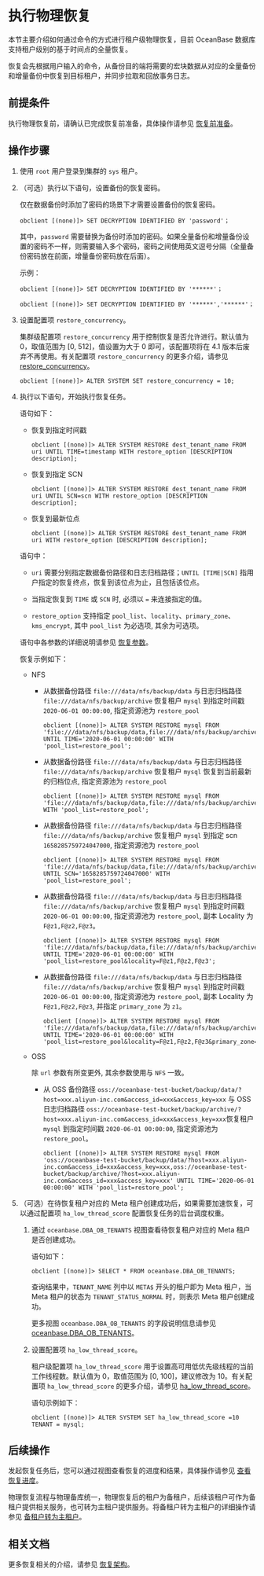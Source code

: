 # 执行物理恢复

本节主要介绍如何通过命令的方式进行租户级物理恢复，目前 OceanBase 数据库支持租户级别的基于时间点的全量恢复。

恢复会先根据用户输入的命令，从备份目的端将需要的宏块数据从对应的全量备份和增量备份中恢复到目标租户，并同步拉取和回放事务日志。

## 前提条件

执行物理恢复前，请确认已完成恢复前准备，具体操作请参见 [恢复前准备](1.preparation-before-recovery.md)。

## 操作步骤

1. 使用 `root` 用户登录到集群的 `sys` 租户。

2. （可选）执行以下语句，设置备份的恢复密码。

   仅在数据备份时添加了密码的场景下才需要设置备份的恢复密码。

   ```shell
   obclient [(none)]> SET DECRYPTION IDENTIFIED BY 'password'；
   ```

   其中，`password` 需要替换为备份时添加的密码。如果全量备份和增量备份设置的密码不一样，则需要输入多个密码，密码之间使用英文逗号分隔（全量备份密码放在前面，增量备份密码放在后面）。

   示例：

   ```shell
   obclient [(none)]> SET DECRYPTION IDENTIFIED BY '******'；
   
   obclient [(none)]> SET DECRYPTION IDENTIFIED BY '******','******'；
   ```

3. 设置配置项 `restore_concurrency`。

   集群级配置项 `restore_concurrency` 用于控制恢复是否允许进行。默认值为 0，取值范围为 [0, 512]，值设置为大于 0 即可，该配置项将在 4.1 版本后废弃不再使用。有关配置项 `restore_concurrency` 的更多介绍，请参见 [restore_concurrency](../../../7.reference/5.system-reference/1.system-configuration-items/3.cluster-level-configuration-items/170.restore_concurrency.md)。

   ```shell
   obclient [(none)]> ALTER SYSTEM SET restore_concurrency = 10;
   ```

4. 执行以下语句，开始执行恢复任务。

   语句如下：

   * 恢复到指定时间戳

      ```shell
      obclient [(none)]> ALTER SYSTEM RESTORE dest_tenant_name FROM uri UNTIL TIME=timestamp WITH restore_option [DESCRIPTION description];
      ```

   * 恢复到指定 SCN

      ```shell
      obclient [(none)]> ALTER SYSTEM RESTORE dest_tenant_name FROM uri UNTIL SCN=scn WITH restore_option [DESCRIPTION description];
      ```

   * 恢复到最新位点

      ```shell
      obclient [(none)]> ALTER SYSTEM RESTORE dest_tenant_name FROM uri WITH restore_option [DESCRIPTION description];
      ```

   语句中：

   * `uri` 需要分别指定数据备份路径和日志归档路径；`UNTIL [TIME|SCN]` 指用户指定的恢复终点，恢复到该位点为止，且包括该位点。

   * 当指定恢复到 `TIME` 或 `SCN` 时, 必须以 `=` 来连接指定的值。

   * `restore_option` 支持指定 `pool_list`、`locality`、`primary_zone`、`kms_encrypt`, 其中 `pool_list` 为必选项, 其余为可选项。

   语句中各参数的详细说明请参见 [恢复参数](7.parameters-of-the-restore.md)。

   恢复示例如下：

   * NFS

      * 从数据备份路径 `file:///data/nfs/backup/data` 与日志归档路径 `file:///data/nfs/backup/archive` 恢复租户 `mysql` 到指定时间戳 `2020-06-01 00:00:00`, 指定资源池为 `restore_pool`

         ```shell
         obclient [(none)]> ALTER SYSTEM RESTORE mysql FROM 'file:///data/nfs/backup/data,file:///data/nfs/backup/archive' UNTIL TIME='2020-06-01 00:00:00' WITH 'pool_list=restore_pool';
         ```

      * 从数据备份路径 `file:///data/nfs/backup/data` 与日志归档路径 `file:///data/nfs/backup/archive` 恢复租户 `mysql` 恢复到当前最新的归档位点, 指定资源池为 `restore_pool`

         ```shell
         obclient [(none)]> ALTER SYSTEM RESTORE mysql FROM 'file:///data/nfs/backup/data,file:///data/nfs/backup/archive' WITH 'pool_list=restore_pool';
         ```

      * 从数据备份路径 `file:///data/nfs/backup/data` 与日志归档路径 `file:///data/nfs/backup/archive` 恢复租户 `mysql` 到指定 scn `1658285759724047000`, 指定资源池为 `restore_pool`

         ```shell
         obclient [(none)]> ALTER SYSTEM RESTORE mysql FROM 'file:///data/nfs/backup/data,file:///data/nfs/backup/archive' UNTIL SCN='1658285759724047000' WITH 'pool_list=restore_pool';
         ```

      * 从数据备份路径 `file:///data/nfs/backup/data` 与日志归档路径 `file:///data/nfs/backup/archive` 恢复租户 `mysql` 到指定时间戳 `2020-06-01 00:00:00`, 指定资源池为 `restore_pool`, 副本 Locality 为 `F@z1,F@z2,F@z3`。

         ```shell
         obclient [(none)]> ALTER SYSTEM RESTORE mysql FROM 'file:///data/nfs/backup/data,file:///data/nfs/backup/archive' UNTIL TIME='2020-06-01 00:00:00' WITH 'pool_list=restore_pool&locality=F@z1,F@z2,F@z3';
         ```

      * 从数据备份路径 `file:///data/nfs/backup/data` 与日志归档路径 `file:///data/nfs/backup/archive` 恢复租户 `mysql` 到指定时间戳 `2020-06-01 00:00:00`, 指定资源池为 `restore_pool`, 副本 Locality 为 `F@z1,F@z2,F@z3`, 并指定 `primary_zone` 为 `z1`。

         ```shell
         obclient [(none)]> ALTER SYSTEM RESTORE mysql FROM 'file:///data/nfs/backup/data,file:///data/nfs/backup/archive' UNTIL TIME='2020-06-01 00:00:00' WITH 'pool_list=restore_pool&locality=F@z1,F@z2,F@z3&primary_zone=z1';
         ```

   * OSS

      除 `url` 参数有所变更外, 其余参数使用与 `NFS` 一致。

      * 从 OSS 备份路径 `oss://oceanbase-test-bucket/backup/data/?host=xxx.aliyun-inc.com&access_id=xxx&access_key=xxx` 与 OSS 日志归档路径 `oss://oceanbase-test-bucket/backup/archive/?host=xxx.aliyun-inc.com&access_id=xxx&access_key=xxx`恢复租户 `mysql` 到指定时间戳 `2020-06-01 00:00:00`, 指定资源池为 `restore_pool`。

         ```shell
         obclient [(none)]> ALTER SYSTEM RESTORE mysql FROM 'oss://oceanbase-test-bucket/backup/data/?host=xxx.aliyun-inc.com&access_id=xxx&access_key=xxx,oss://oceanbase-test-bucket/backup/archive/?host=xxx.aliyun-inc.com&access_id=xxx&access_key=xxx' UNTIL TIME='2020-06-01 00:00:00' WITH 'pool_list=restore_pool';
         ```

5. （可选）在待恢复租户对应的 Meta 租户创建成功后，如果需要加速恢复，可以通过配置项 `ha_low_thread_score` 配置恢复任务的后台调度权重。

   1. 通过 `oceanbase.DBA_OB_TENANTS` 视图查看待恢复租户对应的 Meta 租户是否创建成功。

      语句如下：

      ```shell
      obclient [(none)]> SELECT * FROM oceanbase.DBA_OB_TENANTS;
      ```

      查询结果中，`TENANT_NAME` 列中以 `META$` 开头的租户即为 Meta 租户，当 Meta 租户的状态为 `TENANT_STATUS_NORMAL` 时，则表示 Meta 租户创建成功。

      更多视图 `oceanbase.DBA_OB_TENANTS` 的字段说明信息请参见 [oceanbase.DBA_OB_TENANTS](../../../7.reference/5.system-reference/4.system-view-of-mysql-mode/2.dictionary-view-of-mysql-mode/58.oceanbase-dba_ob_tenants-of-mysql-mode.md)。

   2. 设置配置项 `ha_low_thread_score`。

      租户级配置项 `ha_low_thread_score` 用于设置高可用低优先级线程的当前工作线程数。默认值为 0，取值范围为 [0, 100]，建议修改为 10。有关配置项 `ha_low_thread_score` 的更多介绍，请参见 [ha_low_thread_score](../../../7.reference/5.system-reference/1.system-configuration-items/4.tenant-level-configuration-items/43.ha_low_thread_score.md)。

      语句示例如下：

      ```shell
      obclient [(none)]> ALTER SYSTEM SET ha_low_thread_score =10 TENANT = mysql;
      ```

## 后续操作

发起恢复任务后，您可以通过视图查看恢复的进度和结果，具体操作请参见 [查看恢复进度](4.view-the-restore-progress.md)。

物理恢复流程与物理备库统一，物理恢复后的租户为备租户，后续该租户可作为备租户提供相关服务，也可转为主租户提供服务。将备租户转为主租户的详细操作请参见 [备租户转为主租户](6.active-standby-tenant.md)。

## 相关文档

更多恢复相关的介绍，请参见 [恢复架构](../../../7.reference/1.oceanbase-database-concepts/10.high-data-reliability-and-availability/5.backup-and-recovery/4.recovery-architecture.md)。
